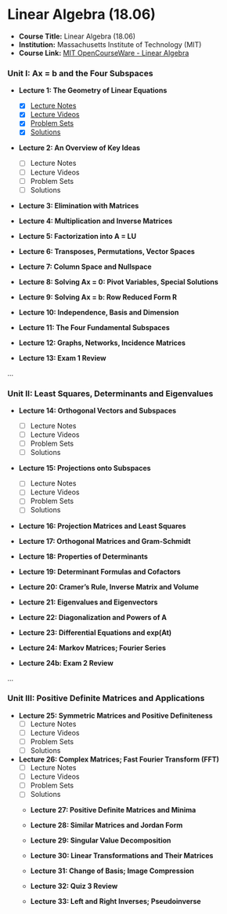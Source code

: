 # Linear Algebra (18.06)

- **Course Title:** Linear Algebra (18.06)
- **Institution:** Massachusetts Institute of Technology (MIT)
- **Course Link:** [MIT OpenCourseWare - Linear Algebra](https://ocw.mit.edu/courses/18-06sc-linear-algebra-fall-2011/pages/syllabus/)

### Unit I: Ax = b and the Four Subspaces
- **Lecture 1: The Geometry of Linear Equations**
  - [x] [Lecture Notes](https://ocw.mit.edu/courses/18-06sc-linear-algebra-fall-2011/resources/mit18_06scf11_ses1-1sum/)
  - [x] [Lecture Videos](https://ocw.mit.edu/courses/18-06sc-linear-algebra-fall-2011/resources/the-geometry-of-linear-equations/)
  - [x] [Problem Sets](https://ocw.mit.edu/courses/18-06sc-linear-algebra-fall-2011/resources/mit18_06scf11_ses1-1prob/)
  - [x] [Solutions](https://ocw.mit.edu/courses/18-06sc-linear-algebra-fall-2011/resources/mit18_06scf11_ses1-1sol/)

- **Lecture 2: An Overview of Key Ideas**
  - [ ] Lecture Notes
  - [ ] Lecture Videos
  - [ ] Problem Sets
  - [ ] Solutions

- **Lecture 3: Elimination with Matrices**


- **Lecture 4: Multiplication and Inverse Matrices**

  
- **Lecture 5: Factorization into A = LU**

  
- **Lecture 6: Transposes, Permutations, Vector Spaces**

  
- **Lecture 7: Column Space and Nullspace**

  
- **Lecture 8: Solving Ax = 0: Pivot Variables, Special Solutions**

  
- **Lecture 9: Solving Ax = b: Row Reduced Form R**

  
- **Lecture 10: Independence, Basis and Dimension**

  
- **Lecture 11: The Four Fundamental Subspaces**

  
- **Lecture 12: Graphs, Networks, Incidence Matrices**

  
- **Lecture 13: Exam 1 Review**
        
...

### Unit II: Least Squares, Determinants and Eigenvalues
- **Lecture 14: Orthogonal Vectors and Subspaces**
  - [ ] Lecture Notes
  - [ ] Lecture Videos
  - [ ] Problem Sets
  - [ ] Solutions

- **Lecture 15: Projections onto Subspaces**
  - [ ] Lecture Notes
  - [ ] Lecture Videos
  - [ ] Problem Sets
  - [ ] Solutions

- **Lecture 16: Projection Matrices and Least Squares**

  
- **Lecture 17: Orthogonal Matrices and Gram-Schmidt**

  
- **Lecture 18: Properties of Determinants**

  
- **Lecture 19: Determinant Formulas and Cofactors**

  
- **Lecture 20: Cramer’s Rule, Inverse Matrix and Volume**

  
- **Lecture 21: Eigenvalues and Eigenvectors**

  
- **Lecture 22: Diagonalization and Powers of A**

  
- **Lecture 23: Differential Equations and exp(At)**

  
- **Lecture 24: Markov Matrices; Fourier Series**

  
- **Lecture 24b: Exam 2 Review**	

...

### Unit III: Positive Definite Matrices and Applications
- **Lecture 25: Symmetric Matrices and Positive Definiteness**
  - [ ] Lecture Notes
  - [ ] Lecture Videos
  - [ ] Problem Sets
  - [ ] Solutions

- **Lecture 26: Complex Matrices; Fast Fourier Transform (FFT)**
  - [ ] Lecture Notes
  - [ ] Lecture Videos
  - [ ] Problem Sets
  - [ ] Solutions
 
  - **Lecture 27: Positive Definite Matrices and Minima**
 
    
  - **Lecture 28: Similar Matrices and Jordan Form**
 
    
  - **Lecture 29: Singular Value Decomposition**
 
    
  - **Lecture 30: Linear Transformations and Their Matrices**
 
    
  - **Lecture 31: Change of Basis; Image Compression**
 
    
  - **Lecture 32: Quiz 3 Review**
 
    
  - **Lecture 33: Left and Right Inverses; Pseudoinverse**
 
